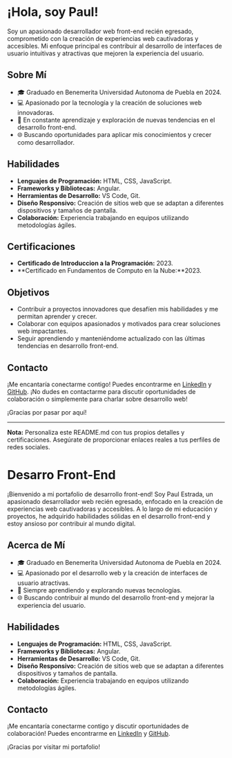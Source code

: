 # ¡Hola, soy Paul!

Soy un apasionado desarrollador web front-end recién egresado, comprometido con la creación de experiencias web cautivadoras y accesibles. Mi enfoque principal es contribuir al desarrollo de interfaces de usuario intuitivas y atractivas que mejoren la experiencia del usuario.

## Sobre Mí

- 🎓 Graduado en Benemerita Universidad Autonoma de Puebla en 2024.
- 💻 Apasionado por la tecnología y la creación de soluciones web innovadoras.
- 🚀 En constante aprendizaje y exploración de nuevas tendencias en el desarrollo front-end.
- 🌐 Buscando oportunidades para aplicar mis conocimientos y crecer como desarrollador.

## Habilidades

- **Lenguajes de Programación:** HTML, CSS, JavaScript.
- **Frameworks y Bibliotecas:** Angular.
- **Herramientas de Desarrollo:** VS Code, Git.
- **Diseño Responsivo:** Creación de sitios web que se adaptan a diferentes dispositivos y tamaños de pantalla.
- **Colaboración:** Experiencia trabajando en equipos utilizando metodologías ágiles.

## Certificaciones

- **Certificado de Introduccion a la Programación:** 2023.
- **Certificado en Fundamentos de Computo en la Nube:**2023.

## Objetivos

- Contribuir a proyectos innovadores que desafíen mis habilidades y me permitan aprender y crecer.
- Colaborar con equipos apasionados y motivados para crear soluciones web impactantes.
- Seguir aprendiendo y manteniéndome actualizado con las últimas tendencias en desarrollo front-end.

## Contacto

¡Me encantaría conectarme contigo! Puedes encontrarme en [LinkedIn](https://www.linkedin.com/in/PaulEstradaLara/) y [GitHub](https://github.com/paulestradadev). ¡No dudes en contactarme para discutir oportunidades de colaboración o simplemente para charlar sobre desarrollo web!

¡Gracias por pasar por aquí!

---
**Nota:** Personaliza este README.md con tus propios detalles y certificaciones. Asegúrate de proporcionar enlaces reales a tus perfiles de redes sociales.

# Desarro Front-End

¡Bienvenido a mi portafolio de desarrollo front-end! Soy Paul Estrada, un apasionado desarrollador web recién egresado, enfocado en la creación de experiencias web cautivadoras y accesibles. A lo largo de mi educación y proyectos, he adquirido habilidades sólidas en el desarrollo front-end y estoy ansioso por contribuir al mundo digital.

## Acerca de Mí

- 🎓 Graduado en Benemerita Universidad Autonoma de Puebla en 2024.
- 💻 Apasionado por el desarrollo web y la creación de interfaces de usuario atractivas.
- 🚀 Siempre aprendiendo y explorando nuevas tecnologías.
- 🌐 Buscando contribuir al mundo del desarrollo front-end y mejorar la experiencia del usuario.

## Habilidades

- **Lenguajes de Programación:** HTML, CSS, JavaScript.
- **Frameworks y Bibliotecas:** Angular.
- **Herramientas de Desarrollo:** VS Code, Git.
- **Diseño Responsivo:** Creación de sitios web que se adaptan a diferentes dispositivos y tamaños de pantalla.
- **Colaboración:** Experiencia trabajando en equipos utilizando metodologías ágiles.


## Contacto

¡Me encantaría conectarme contigo y discutir oportunidades de colaboración! Puedes encontrarme en [LinkedIn](https://www.linkedin.com/in/PaulEstradaLara/) y [GitHub](https://github.com/paulestradadev).

¡Gracias por visitar mi portafolio!
